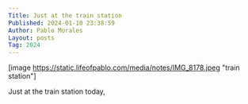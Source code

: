 ```yaml
---
Title: Just at the train station
Published: 2024-01-10 23:38:59
Author: Pablo Morales
Layout: posts
Tag: 2024
---
```

[image https://static.lifeofpablo.com/media/notes/IMG_8178.jpeg "train station"]

Just at the train station today,
